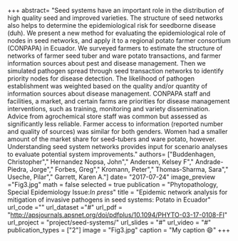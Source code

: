 +++
abstract= "Seed systems have an important role in the distribution of high quality seed and improved varieties. The structure of seed networks also helps to determine the epidemiological risk for seedborne disease (duh). We present a new method for evaluating the epidemiological role of nodes in seed networks, and apply it to a regional potato farmer consortium (CONPAPA) in Ecuador. We surveyed farmers to estimate the structure of networks of farmer seed tuber and ware potato transactions, and farmer information sources about pest and disease management. Then we simulated pathogen spread through seed transaction networks to identify priority nodes for disease detection. The likelihood of pathogen establishment was weighted based on the quality and/or quantity of information sources about disease management. CONPAPA staff and facilities, a market, and certain farms are priorities for disease management interventions, such as training, monitoring and variety dissemination. Advice from agrochemical store staff was common but assessed as significantly less reliable. Farmer access to information (reported number and quality of sources) was similar for both genders. Women had a smaller amount of the market share for seed-tubers and ware potato, however. Understanding seed system networks provides input for scenario analyses to evaluate potential system improvements."
authors= ["Buddenhagen, Christopher"," Hernandez Nopsa, John"," Andersen, Kelsey F"," Andrade-Piedra, Jorge"," Forbes, Greg"," Kromann, Peter"," Thomas-Sharma, Sara"," Useche, Pilar"," Garrett, Karen A."]
date= "2017-07-24"
image_preview ="Fig3.jpg"
math = false
selected = true
publication = "Phytopathology, Special Epidemiology Issue:*In press*"
title = "Epidemic network analysis for mitigation of invasive pathogens in seed systems: Potato in Ecuador"
url_code =""
url_dataset ="#"
url_pdf = "http://apsjournals.apsnet.org/doi/pdfplus/10.1094/PHYTO-03-17-0108-FI"
url_project = "project/seed-systems/"
url_slides = "#"
url_video = "#"
publication_types = ["2"]
image = "Fig3.jpg"
caption = "My caption :smile:"
+++
